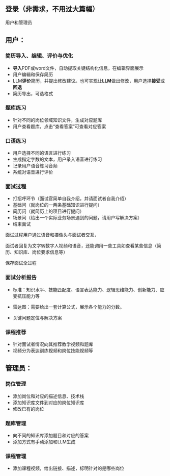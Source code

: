 ## 登录（非需求，不用过大篇幅）

用户和管理员

## 用户：

### 简历导入、编辑、评价与优化

- **导入**PDF或word文件，自动提取关键结构化信息，在编辑界面展示
- 用户编辑和保存简历
- LLM**评价**简历，并提出修改建议。也可实现让**LLM**做出修改，用户选择**接受**或**回退**
- 简历导出，可选格式

### 题库练习

- 针对不同的岗位领域知识文件，生成对应题库
- 用户查看题库，点击“查看答案”可查看对应答案

### 口语练习

- 用户选择不同的语言进行练习
- 生成指定字数的文本，用户录入语音进行练习
- 记录用户语音练习音频
- 系统对语音进行评价

### 面试过程

- 打招呼环节（面试官简单自我介绍，并请面试者自我介绍）
- 基础问（就岗位的一两条基础知识进行提问）
- 简历问（就简历上的项目进行提问）
- 场景问（给出一个实际业务场景遇到的问题，请用户写解决方案）
- 结束面试

面试过程用户通过语音和摄像头与面试者交互，

面试者回复为文字转数字人视频和语音，还能调用一些工具如查看某些信息（简历、知识库、岗位要求信息等）

保存面试全过程

### 面试分析报告

- 标准：知识水平、技能匹配度、语言表达能力、逻辑思维能力、创新能力、应变抗压能力等

- 雷达图：需要给出一套计算公式，展示各个能力的分数。
- 关键问题定位与解决方案

### 课程推荐

- 针对面试者情况向其推荐教学视频和题库
- 视频分为表达训练视频和岗位技能视频等

## 管理员：

### 岗位管理

- 添加岗位和对应的描述信息、技术栈
- 添加知识库文件到对应的岗位知识库
- 修改已有的岗位

### 题库管理

- 向不同的知识库添加题目和对应的答案
- 添加方式有手动添加和LLM生成

### 课程管理

- 添加课程视频，给出链接、描述，标明针对的是哪些岗位